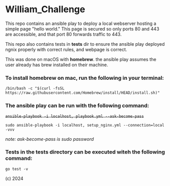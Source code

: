 # William_Challenge

This repo contains an ansible play to deploy a local webserver hosting a simple page "hello world." 
This page is secured so only ports 80 and 443 are accessible, and that port 80 forwards traffic to 443.

This repo also contains tests in **tests** dir to ensure the ansible play deployed ngnix properly with correct rules, and webpage is correct.

This was done on macOS with **homebrew**. the ansible play assumes the user already has brew installed on their machine.

### To install homebrew on mac, run the following in your terminal:
  ```/bin/bash -c "$(curl -fsSL https://raw.githubusercontent.com/Homebrew/install/HEAD/install.sh)"```

### The ansible play can be run with the following command:
  ~~```ansible-playbook -i localhost, playbook.yml --ask-become-pass```~~ 
  
  ```sudo ansible-playbook -i localhost, setup_nginx.yml --connection=local -vvv ```
  
  *note: ask-become-pass is sudo password*

### Tests in the tests directory can be executed witeh the following command:
  ```go test -v```

(c) 2024 
